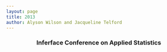 ```yaml
---
layout: page
title: 2013
author: Alyson Wilson and Jacqueline Telford
---
```

<div align="center"><h3>Inferface Conference on Applied Statistics</h3></div>
